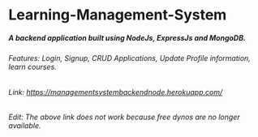 # Learning-Management-System
##### A backend application built using NodeJs, ExpressJs and MongoDB.
###### Features: Login, Signup, CRUD Applications, Update Profile information, learn courses.
###### Link: https://managementsystembackendnode.herokuapp.com/

###### Edit: The above link does not work because free dynos are no longer available.
